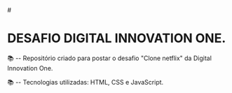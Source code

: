 #<h1>DESAFIO DIGITAL INNOVATION ONE.</h1>

📚 -- Repositório criado para postar o desafio "Clone netflix" da Digital Innovation One.

📚 -- Tecnologias utilizadas: HTML, CSS e JavaScript.
